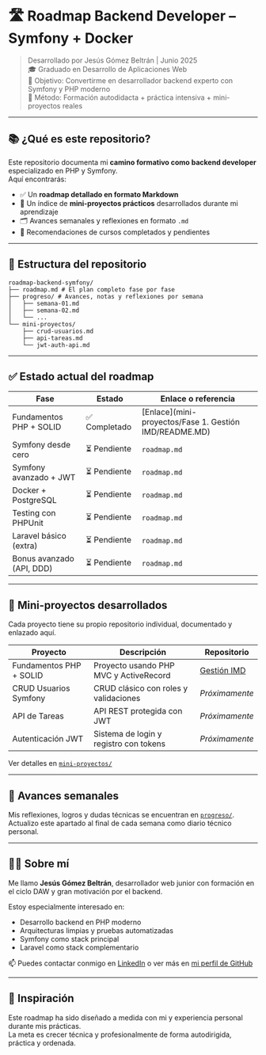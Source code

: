 # 🛣️ Roadmap Backend Developer – Symfony + Docker

> Desarrollado por Jesús Gómez Beltrán | Junio 2025  
> 🎓 Graduado en Desarrollo de Aplicaciones Web  
> 🎯 Objetivo: Convertirme en desarrollador backend experto con Symfony y PHP moderno  
> 🧭 Método: Formación autodidacta + práctica intensiva + mini-proyectos reales  

---

## 📚 ¿Qué es este repositorio?

Este repositorio documenta mi **camino formativo como backend developer** especializado en PHP y Symfony.  
Aquí encontrarás:

- ✅ Un **roadmap detallado en formato Markdown**
- 🧩 Un índice de **mini-proyectos prácticos** desarrollados durante mi aprendizaje
- 🗂️ Avances semanales y reflexiones en formato `.md`
- 📌 Recomendaciones de cursos completados y pendientes

---

## 🧩 Estructura del repositorio

```
roadmap-backend-symfony/
├── roadmap.md # El plan completo fase por fase
├── progreso/ # Avances, notas y reflexiones por semana
│   ├── semana-01.md
│   ├── semana-02.md
│   └── ...
└── mini-proyectos/ 
    ├── crud-usuarios.md
    ├── api-tareas.md
    └── jwt-auth-api.md
```

---

## ✅ Estado actual del roadmap

| Fase                     | Estado     | Enlace o referencia |
|--------------------------|------------|---------------------|
| Fundamentos PHP + SOLID  | ✅ Completado | [Enlace](mini-proyectos/Fase 1. Gestión IMD/README.MD) |
| Symfony desde cero       | ⏳ Pendiente| `roadmap.md` |
| Symfony avanzado + JWT   | ⏳ Pendiente | `roadmap.md` |
| Docker + PostgreSQL      | ⏳ Pendiente | `roadmap.md` |
| Testing con PHPUnit      | ⏳ Pendiente | `roadmap.md` |
| Laravel básico (extra)   | ⏳ Pendiente | `roadmap.md` |
| Bonus avanzado (API, DDD)| ⏳ Pendiente | `roadmap.md` |

---

## 🔗 Mini-proyectos desarrollados

Cada proyecto tiene su propio repositorio individual, documentado y enlazado aquí.

| Proyecto | Descripción | Repositorio |
|----------|-------------|-------------|
| Fundamentos PHP + SOLID | Proyecto usando PHP MVC y ActiveRecord | [Gestión IMD](https://github.com/J3susGB/web_gestion_imd) |
| CRUD Usuarios Symfony | CRUD clásico con roles y validaciones | _Próximamente_  |
| API de Tareas | API REST protegida con JWT | _Próximamente_ |
| Autenticación JWT | Sistema de login y registro con tokens | _Próximamente_ |

Ver detalles en [`mini-proyectos/`](mini-proyectos)

---

## 📅 Avances semanales

Mis reflexiones, logros y dudas técnicas se encuentran en [`progreso/`](progreso).  
Actualizo este apartado al final de cada semana como diario técnico personal.

---

## 👨‍💻 Sobre mí

Me llamo **Jesús Gómez Beltrán**, desarrollador web junior con formación en el ciclo DAW y gran motivación por el backend.

Estoy especialmente interesado en:
- Desarrollo backend en PHP moderno
- Arquitecturas limpias y pruebas automatizadas
- Symfony como stack principal
- Laravel como stack complementario

📫 Puedes contactar conmigo en [LinkedIn](https://www.linkedin.com) o ver más en [mi perfil de GitHub](https://github.com/jesus-gomez)

---

## 🧠 Inspiración

Este roadmap ha sido diseñado a medida con mi y experiencia personal durante mis prácticas.  
La meta es crecer técnica y profesionalmente de forma autodirigida, práctica y ordenada.